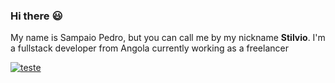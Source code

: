 ### Hi there :smiley:

My name is Sampaio Pedro, but you can call me by my nickname **Stilvio**. I'm a fullstack developer from Angola currently working as a freelancer


[![teste](https://user-images.githubusercontent.com/37448340/87267194-5a2c8c80-c49d-11ea-95a5-993860580961.png)](https://www.linkedin.com/in/sampaio-pedro-a131a219b/)
